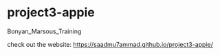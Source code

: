# project3-appie
Bonyan_Marsous_Training

check out the website: https://saadmu7ammad.github.io/project3-appie/
